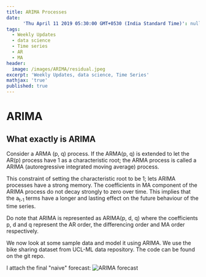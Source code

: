 ```yaml
---
title: ARIMA Processes
date:
      'Thu April 11 2019 05:30:00 GMT+0530 (India Standard Time)': null
tags:
  - Weekly Updates
  - data science
  - Time series
  - AR
  - MA
header:
  image: /images/ARIMA/residual.jpeg
excerpt: 'Weekly Updates, data science, Time Series'
mathjax: 'true'
published: true
---
```


# ARIMA

## What exactly is ARIMA
Consider a ARMA (p, q) process. If the ARMA(p, q) is extended to let the AR(p) process have 1 as a characteristic root; the ARMA process is called a ARIMA (autoregressive integrated moving average) process.


This constraint of setting the characteristic root to be 1; lets ARIMA processes have a strong memory. The coefficients in MA component of the ARIMA process do not decay strongly to zero over time. This implies that the a<sub>t-1</sub> terms have a longer and lasting effect on the future behaviour of the time series.

Do note that ARIMA is represented as ARIMA(p, d, q) where the coefficients p, d and q represent the AR order, the differencing order and MA order respectively.

We now look at some sample data and model it using ARIMA. We use the bike sharing dataset from UCL-ML data repository. The code can be found on the git repo.

I attach the final "naive" forecast:
<img src="{{ site.url }}{{ site.baseurl }}/images/ARIMA/final_forecast.jpeg" alt="ARIMA forecast">
